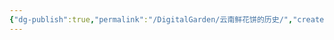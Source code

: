 ```yaml
---
{"dg-publish":true,"permalink":"/DigitalGarden/云南鲜花饼的历史/","created":"2025-07-07T23:11:13.276+08:00","updated":"2025-07-07T23:13:32.085+08:00"}
---
```


